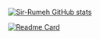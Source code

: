 [![Sir-Rumeh GitHub stats](https://github-readme-stats.vercel.app/api?username=Sir-Rumeh&count_private=true&show_icons=true&theme=radical)](https://github.com/Sir-Rumeh/github-readme-stats)

[![Readme Card](https://github-readme-stats.vercel.app/api/pin/?username=Sir-Rumeh&repo=github-readme-stats)](https://github.com/anuraghazra/github-readme-stats)
